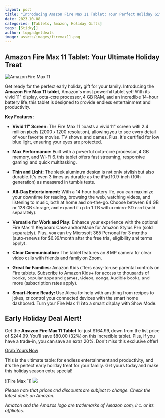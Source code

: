 ```yaml
---
layout: post
title: "Introducing Amazon Fire Max 11 Tablet: Your Perfect Holiday Gift"
date: 2023-10-08
categories: [Tablets, Amazon, Holiday Gifts]
tags: [Sticky]]
author: topgadgetdeals
image: assets/images/firemax11.png
---
```


## Amazon Fire Max 11 Tablet: Your Ultimate Holiday Treat

![Amazon Fire Max 11](/images/amazon-fire-max-11.jpg)

Get ready for the perfect early holiday gift for your family. Introducing the **Amazon Fire Max 11 tablet**, Amazon's most powerful tablet yet! With its vivid 11" display, octa-core processor, 4 GB RAM, and an incredible 14-hour battery life, this tablet is designed to provide endless entertainment and productivity.

**Key Features:**

- **Vivid 11" Screen:** The Fire Max 11 boasts a vivid 11" screen with 2.4 million pixels (2000 x 1200 resolution), allowing you to see every detail of your favorite movies, TV shows, and games. Plus, it's certified for low blue light, ensuring your eyes are protected.

- **Max Performance:** Built with a powerful octa-core processor, 4 GB memory, and Wi-Fi 6, this tablet offers fast streaming, responsive gaming, and quick multitasking.

- **Thin and Light:** The sleek aluminum design is not only stylish but also durable. It's even 3 times as durable as the iPad 10.9-inch (10th generation) as measured in tumble tests.

- **All-Day Entertainment:** With a 14-hour battery life, you can maximize your downtime for reading, browsing the web, watching videos, and listening to music, both at home and on-the-go. Choose between 64 GB or 128 GB storage, and expand it up to 1 TB with a micro-SD card (sold separately).

- **Versatile for Work and Play:** Enhance your experience with the optional Fire Max 11 Keyboard Case and/or Made for Amazon Stylus Pen (sold separately). Plus, you can try Microsoft 365 Personal for 3 months (auto-renews for $6.99/month after the free trial, eligibility and terms apply).

- **Clear Communication:** The tablet features an 8 MP camera for clear video calls with friends and family on Zoom.

- **Great for Families:** Amazon Kids offers easy-to-use parental controls on Fire tablets. Subscribe to Amazon Kids+ for access to thousands of books, popular apps and games, videos, songs, Audible books, and more (subscription rates apply).

- **Smart-Home Ready:** Use Alexa for help with anything from recipes to jokes, or control your connected devices with the smart home dashboard. Turn your Fire Max 11 into a smart display with Show Mode.

## Early Holiday Deal Alert!

Get the **Amazon Fire Max 11 Tablet** for just $164.99, down from the list price of $244.99. You'll save $80.00 (32%) on this incredible tablet. Plus, if you have a trade-in, you can save an extra 20%. Don't miss this exclusive offer!

[Grab Yours Now](https://amzn.to/3RJga2m)

This is the ultimate tablet for endless entertainment and productivity, and it's the perfect early holiday treat for your family. Get yours today and make this holiday season extra special!

![Fire Max 11] <a href="https://www.amazon.com/Introducing-Amazon-octa-core-processor-lockscreen/dp/B0C1WHPPKH?&linkCode=li2&tag=godesignbuild-20&linkId=8d7e3978970cbeb7466029dc5ffa5091&language=en_US&ref_=as_li_ss_il" target="_blank"><img border="0" src="//ws-na.amazon-adsystem.com/widgets/q?_encoding=UTF8&ASIN=B0C1WHPPKH&Format=_SL160_&ID=AsinImage&MarketPlace=US&ServiceVersion=20070822&WS=1&tag=godesignbuild-20&language=en_US" ></a><img src="https://ir-na.amazon-adsystem.com/e/ir?t=godesignbuild-20&language=en_US&l=li2&o=1&a=B0C1WHPPKH" width="1" height="1" border="0" alt="" style="border:none !important; margin:0px !important;" />

*Please note that prices and discounts are subject to change. Check the latest deals on Amazon.*

*Amazon and the Amazon logo are trademarks of Amazon.com, Inc. or its affiliates.*

